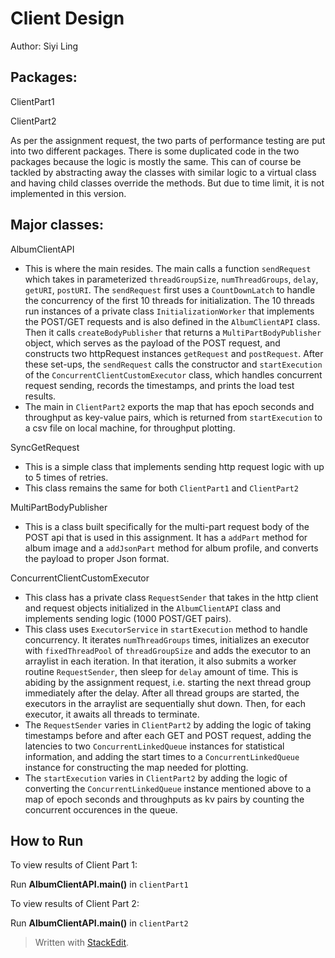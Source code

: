 ﻿# Client Design

Author: Siyi Ling

## Packages:

ClientPart1

ClientPart2

As per the assignment request, the two parts of performance testing are put into two different packages. There is some duplicated code in the two packages because the logic is mostly the same. This can of course be tackled by abstracting away the classes with similar logic to a virtual class and having child classes override the methods. But due to time limit, it is not implemented in this version.

## Major classes:

AlbumClientAPI

- This is where the main resides. The main calls a function `sendRequest` which takes in parameterized `threadGroupSize`, `numThreadGroups`, `delay`, `getURI`, `postURI`. The	`sendRequest` first uses a `CountDownLatch` to handle the concurrency of the first 10 threads for initialization. The 10 threads run instances of a private class `InitializationWorker` that implements the POST/GET requests and is also defined in the `AlbumClientAPI` class. Then it calls `createBodyPublisher` that returns a `MultiPartBodyPublisher` object, which serves as the payload of the POST request, and constructs two httpRequest instances `getRequest` and `postRequest`. After these set-ups, the `sendRequest` calls the constructor and `startExecution` of the `ConcurrentClientCustomExecutor` class, which handles concurrent request sending, records the timestamps, and prints the load test results.
- The main in `ClientPart2` exports the map that has epoch seconds and throughput as key-value pairs, which is returned from `startExecution` to a csv file on local machine, for throughput plotting.


SyncGetRequest

- This is a simple class that implements sending http request logic with up to 5 times of retries.
- This class remains the same for both `ClientPart1` and `ClientPart2`


MultiPartBodyPublisher

- This is a class built specifically for the multi-part request body of the POST api that is used in this assignment. It has a `addPart` method for album image and a `addJsonPart` method for album profile, and converts the payload to proper Json format.


ConcurrentClientCustomExecutor

- This class has a private class `RequestSender` that takes in the http client and request objects initialized in the `AlbumClientAPI` class and implements sending logic (1000 POST/GET pairs).
- This class uses `ExecutorService` in `startExecution` method to handle concurrency. It iterates `numThreadGroups` times, initializes an executor with `fixedThreadPool` of `threadGroupSize` and adds the executor to an arraylist in each iteration. In that iteration, it also submits a worker routine `RequestSender`, then sleep for `delay` amount of time. This is abiding by the assignment request, i.e. starting the next thread group immediately after the delay. After all thread groups are started, the executors in the arraylist are sequentially shut down. Then, for each executor, it awaits all threads to terminate.
- The `RequestSender` varies in `ClientPart2` by adding the logic of taking timestamps before and after each GET and POST request, adding the latencies to two `ConcurrentLinkedQueue` instances for statistical information, and adding the start times to a `ConcurrentLinkedQueue` instance for constructing the map needed for plotting.
- The `startExecution` varies in `ClientPart2` by adding the logic of converting the `ConcurrentLinkedQueue` instance mentioned above to a map of epoch seconds and throughputs as kv pairs by counting the concurrent occurences in the queue.

## How to Run

To view results of Client Part 1:

Run **AlbumClientAPI.main()** in `clientPart1`

To view results of Client Part 2:

Run **AlbumClientAPI.main()** in `clientPart2`


> Written with [StackEdit](https://stackedit.io/).
